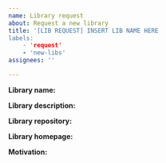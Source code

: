 ```yaml
---
name: Library request
about: Request a new library
title: '[LIB REQUEST] INSERT LIB NAME HERE
labels:
    - 'request'
    - 'new-libs'
assignees: ''

---
```

<!-- Insert the appropriate text after each tag -->

**Library name:**
<!-- What's the name of the library? -->

**Library description:**
<!-- A sentence that describes what this library does. It helps us when filling some of the UI elements when adding the library  -->

**Library repository:**
<!-- URL of where we can find the library -->

**Library homepage:**
<!-- If applicable, please add the homepage for the library. If it does not have any, we'll use the repository URL. -->

**Motivation:**
<!-- Is there any specific reason as to why you want this library to be added? -->

<!-- EXTRA: 
 It would be very helpful for the implementator to have some small snippet of code to tell when the library has been properly installed.
 BUT Do not feel forced to provide one, this is just a nice-to-have extra! If you do, please attach it after this line -->
